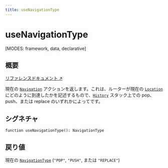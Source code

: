 ```yaml
---
title: useNavigationType
---
```


# useNavigationType

<!--
⚠️ ⚠️ IMPORTANT ⚠️ ⚠️ 

Thank you for helping improve our documentation!

This file is auto-generated from the JSDoc comments in the source
code, so please edit the JSDoc comments in the file below and this
file will be re-generated once those changes are merged.

https://github.com/remix-run/react-router/blob/main/packages/react-router/lib/hooks.tsx
-->

[MODES: framework, data, declarative]

## 概要

[リファレンスドキュメント ↗](https://api.reactrouter.com/v7/functions/react_router.useNavigationType.html)

現在の [`Navigation`](https://api.reactrouter.com/v7/types/react_router.Navigation.html) アクションを返します。これは、ルーターが現在の [`Location`](https://api.reactrouter.com/v7/interfaces/react_router.Location.html) にどのように到達したかを記述するもので、[`History`](https://developer.mozilla.org/en-US/docs/Web/API/History) スタック上での pop、push、または replace のいずれかによってです。

## シグネチャ

```tsx
function useNavigationType(): NavigationType
```

## 戻り値

現在の [`NavigationType`](https://api.reactrouter.com/v7/enums/react_router.NavigationType.html) (`"POP"`, `"PUSH"`, または `"REPLACE"`)